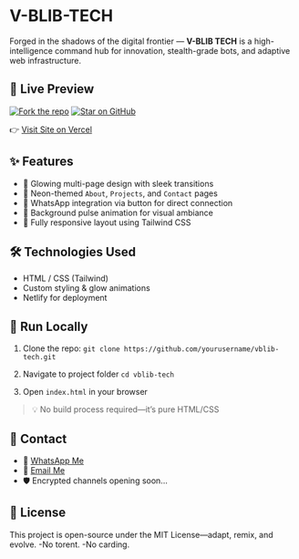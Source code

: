 # V-BLIB-TECH
Forged in the shadows of the digital frontier — **V-BLIB TECH** is a high-intelligence command hub for innovation, stealth-grade bots, and adaptive web infrastructure.

## 🔗 Live Preview
[![Fork the repo](https://img.shields.io/badge/⚡️%20Fork--this--Repo-30363d?style=for-the-badge&logo=github&logoColor=white)](https://github.com/VICKEE-blip/vblib-tech/fork)
[![Star on GitHub](https://img.shields.io/github/stars/yourusername/vblib-tech?style=for-the-badge)](https://github.com/VICKEE-blip/vblib-tech)

👉 [Visit Site on Vercel](https://vblib-tech.vercel.app)

## ✨ Features
- 🔹 Glowing multi-page design with sleek transitions
- 🔹 Neon-themed `About`, `Projects`, and `Contact` pages
- 🔹 WhatsApp integration via button for direct connection
- 🔹 Background pulse animation for visual ambiance
- 🔹 Fully responsive layout using Tailwind CSS

## 🛠️ Technologies Used
- HTML / CSS (Tailwind)
- Custom styling & glow animations
- Netlify for deployment

## 🚀 Run Locally
1. Clone the repo:
   `git clone https://github.com/yourusername/vblib-tech.git`

2. Navigate to project folder
   `cd vblib-tech`

3. Open `index.html` in your browser

> 💡 No build process required—it’s pure HTML/CSS

## 💬 Contact
- 📱 [WhatsApp Me](https://wa.me/254705691318?text=I'm+interested+in+V-BLIB+TECH,+tell+me+more!)
- 📧 [Email Me](mailto:vjxlmax2001@gmail.com?subject=V-BLIB%20TECH%20Inquiry)
- 🛡️ Encrypted channels opening soon...

## 🧠 License
This project is open-source under the MIT License—adapt, remix, and evolve.
-No torent.
-No carding.

